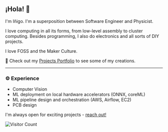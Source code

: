 ## ¡Hola! 👋

I'm Iñigo. I'm a superposition between Software Engineer and Physicist.

I love computing in all its forms, from low-level assembly to cluster computing.
Besides programming, I also do electronics and all sorts of DIY projects.

I love FOSS and the Maker Culture.

📝 Check out my [Projects Portfolio](https://inigoliz.dev) to see some of my creations.

---
### ⚙️ Experience
- Computer Vision
- ML deployment on local hardware accelerators (ONNX, coreML)
- ML pipeline design and orchestration (AWS, Airflow, EC2)
- PCB design

I'm always open for exciting projects - [reach out!](mailto:ignigoliz@gmail.com)

![Visitor Count](https://komarev.com/ghpvc/?username=ignigoliz-github-landing&color=orange&style=pixel&label=VISITOR+COUNT)
